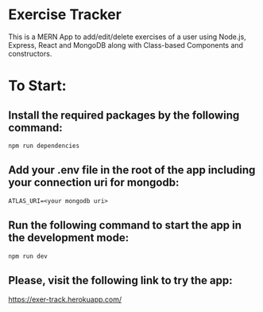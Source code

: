 # Exercise Tracker

This is a MERN App to add/edit/delete exercises of a user using Node.js, Express, React and MongoDB along with Class-based Components and constructors.

# To Start:

## Install the required packages by the following command:

```
npm run dependencies
```

## Add your .env file in the root of the app including your connection uri for mongodb:

```
ATLAS_URI=<your mongodb uri>
```

## Run the following command to start the app in the development mode:

```
npm run dev
```

## Please, visit the following link to try the app:

https://exer-track.herokuapp.com/
